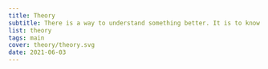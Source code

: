 ```yaml
---
title: Theory
subtitle: There is a way to understand something better. It is to know as much as possible about it.
list: theory
tags: main
cover: theory/theory.svg
date: 2021-06-03
---
```


